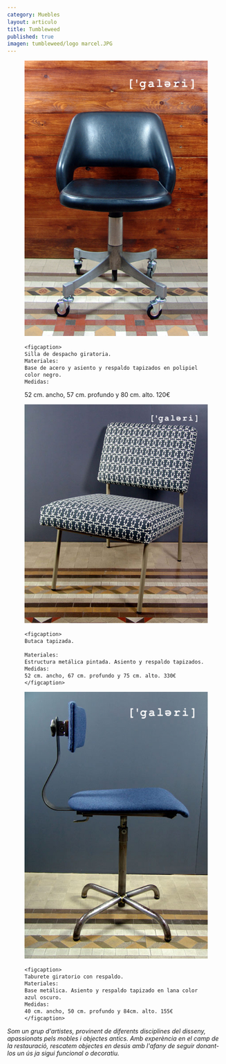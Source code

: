 ```yaml
---
category: Muebles
layout: articulo
title: Tumbleweed
published: true
imagen: tumbleweed/logo marcel.JPG
---
```


<div class="figure-group">

<figure>
	<a href="/images/tumbleweed/SILLA DE DESPACHO-WEB.jpg"><img src="/images/tumbleweed/SILLA DE DESPACHO-WEB.jpg" alt="image"></a>
	
	<figcaption>
    Silla de despacho giratoria.
   	Materiales: 
    Base de acero y asiento y respaldo tapizados en polipiel color negro. 
    Medidas:
   52 cm. ancho, 57 cm. profundo y 80 cm. alto. 120€ </figcaption>
</figure>

<figure>
	<a href="/images/tumbleweed/BUTACA-WEB.jpg"><img src="/images/tumbleweed/BUTACA-WEB.jpg" alt="image"></a>
	
	<figcaption>
    Butaca tapizada.
    
    Materiales: 
    Estructura metálica pintada. Asiento y respaldo tapizados.
    Medidas:
    52 cm. ancho, 67 cm. profundo y 75 cm. alto. 330€ </figcaption>
</figure>

<figure>
	<a href="/images/tumbleweed/SILLA GIRATORIA-WEB.jpg"><img src="/images/tumbleweed/SILLA GIRATORIA-WEB.jpg" alt="image"></a>

	<figcaption>
    Taburete giratorio con respaldo.
 	Materiales: 
    Base metálica. Asiento y respaldo tapizado en lana color azul oscuro.
    Medidas: 
    40 cm. ancho, 50 cm. profundo y 84cm. alto. 155€ </figcaption>
</figure>

</div>

_Som un grup d'artistes, provinent de diferents disciplines del disseny, apassionats pels mobles i objectes antics.
Amb experència en el camp de la restauració, rescatem objectes en desús amb l'afany de seguir donant-los un ús ja sigui funcional o decoratiu._

